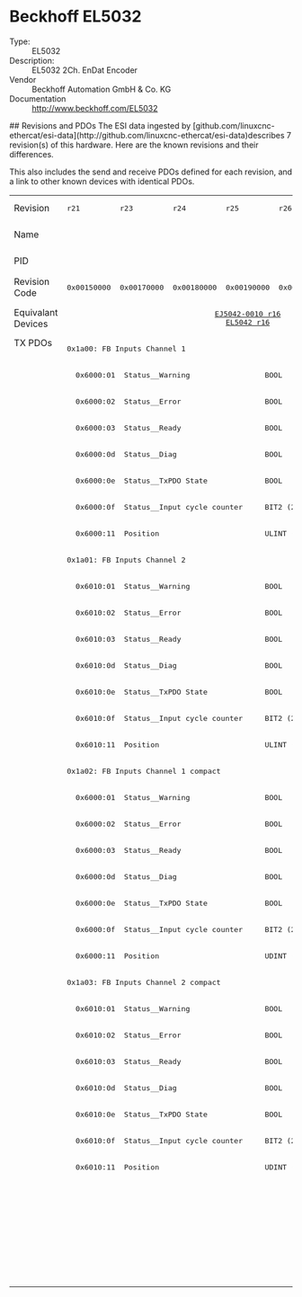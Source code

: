 #  Beckhoff EL5032

<dl>
  <dt>Type:</dt><dd>EL5032</dd>
  <dt>Description:</dt><dd>EL5032 2Ch. EnDat Encoder</dd>
  <dt>Vendor</dt><dd>Beckhoff Automation GmbH & Co. KG</dd>
  <dt>Documentation</dt><dd><a href="http://www.beckhoff.com/EL5032">http://www.beckhoff.com/EL5032</a></dd>
</dl>
## Revisions and PDOs
The ESI data ingested by [github.com/linuxcnc-ethercat/esi-data](http://github.com/linuxcnc-ethercat/esi-data)describes 7 revision(s) of this hardware.  Here are the known revisions and their differences.

This also includes the send and receive PDOs defined for each revision, and a link to other known devices with identical PDOs.

<table>
<tr >
<td class="first">Revision</td>
<td ><pre>r21</pre></td>
<td ><pre>r23</pre></td>
<td ><pre>r24</pre></td>
<td ><pre>r25</pre></td>
<td ><pre>r26</pre></td>
<td ><pre>r27</pre></td>
<td ><pre>r28</pre></td>
</tr>
<tr >
<td class="first">Name</td>
<td  colspan=7 align="center"><pre>EL5032 2Ch. EnDat Encoder</pre></td>
</tr>
<tr >
<td class="first">PID</td>
<td  colspan=7 align="center"><pre>0x13a83052</pre></td>
</tr>
<tr >
<td class="first">Revision Code</td>
<td ><pre>0x00150000</pre></td>
<td ><pre>0x00170000</pre></td>
<td ><pre>0x00180000</pre></td>
<td ><pre>0x00190000</pre></td>
<td ><pre>0x001a0000</pre></td>
<td ><pre>0x001b0000</pre></td>
<td ><pre>0x001c0000</pre></td>
</tr>
<tr >
<td class="first">Equivalant Devices</td>
<td  colspan=2 align="center"></td>
<td  colspan=3 align="center"><pre><a href="EJ5042-0010">EJ5042-0010 r16</a><br/><a href="EL5042">EL5042 r16</a></pre></td>
<td  colspan=2 align="center"></td>
</tr>
<tr class="txpdo pdosection">
<td class="first" rowspan=36 valign=top>TX PDOs</td>
<td colspan=7 align="left"><pre>0x1a00: FB Inputs Channel 1</pre></td>
<td></td>
</tr>
<tr class="txpdo">
<td  colspan=7 align="left"><pre>  0x6000:01  Status__Warning                 BOOL</pre></td>
</tr>
<tr class="txpdo">
<td  colspan=7 align="left"><pre>  0x6000:02  Status__Error                   BOOL</pre></td>
</tr>
<tr class="txpdo">
<td  colspan=7 align="left"><pre>  0x6000:03  Status__Ready                   BOOL</pre></td>
</tr>
<tr class="txpdo">
<td  colspan=7 align="left"><pre>  0x6000:0d  Status__Diag                    BOOL</pre></td>
</tr>
<tr class="txpdo">
<td  colspan=7 align="left"><pre>  0x6000:0e  Status__TxPDO State             BOOL</pre></td>
</tr>
<tr class="txpdo">
<td  colspan=7 align="left"><pre>  0x6000:0f  Status__Input cycle counter     BIT2 (2 bits)</pre></td>
</tr>
<tr class="txpdo">
<td  colspan=7 align="left"><pre>  0x6000:11  Position                        ULINT (64 bits)</pre></td>
</tr>
<tr class="txpdo pdosection">
<td  colspan=7 align="left"><pre>0x1a01: FB Inputs Channel 2</pre></td>
</tr>
<tr class="txpdo">
<td  colspan=7 align="left"><pre>  0x6010:01  Status__Warning                 BOOL</pre></td>
</tr>
<tr class="txpdo">
<td  colspan=7 align="left"><pre>  0x6010:02  Status__Error                   BOOL</pre></td>
</tr>
<tr class="txpdo">
<td  colspan=7 align="left"><pre>  0x6010:03  Status__Ready                   BOOL</pre></td>
</tr>
<tr class="txpdo">
<td  colspan=7 align="left"><pre>  0x6010:0d  Status__Diag                    BOOL</pre></td>
</tr>
<tr class="txpdo">
<td  colspan=7 align="left"><pre>  0x6010:0e  Status__TxPDO State             BOOL</pre></td>
</tr>
<tr class="txpdo">
<td  colspan=7 align="left"><pre>  0x6010:0f  Status__Input cycle counter     BIT2 (2 bits)</pre></td>
</tr>
<tr class="txpdo">
<td  colspan=7 align="left"><pre>  0x6010:11  Position                        ULINT (64 bits)</pre></td>
</tr>
<tr class="txpdo pdosection">
<td  colspan=7 align="left"><pre>0x1a02: FB Inputs Channel 1 compact</pre></td>
</tr>
<tr class="txpdo">
<td  colspan=7 align="left"><pre>  0x6000:01  Status__Warning                 BOOL</pre></td>
</tr>
<tr class="txpdo">
<td  colspan=7 align="left"><pre>  0x6000:02  Status__Error                   BOOL</pre></td>
</tr>
<tr class="txpdo">
<td  colspan=7 align="left"><pre>  0x6000:03  Status__Ready                   BOOL</pre></td>
</tr>
<tr class="txpdo">
<td  colspan=7 align="left"><pre>  0x6000:0d  Status__Diag                    BOOL</pre></td>
</tr>
<tr class="txpdo">
<td  colspan=7 align="left"><pre>  0x6000:0e  Status__TxPDO State             BOOL</pre></td>
</tr>
<tr class="txpdo">
<td  colspan=7 align="left"><pre>  0x6000:0f  Status__Input cycle counter     BIT2 (2 bits)</pre></td>
</tr>
<tr class="txpdo">
<td  colspan=7 align="left"><pre>  0x6000:11  Position                        UDINT (32 bits)</pre></td>
</tr>
<tr class="txpdo pdosection">
<td  colspan=7 align="left"><pre>0x1a03: FB Inputs Channel 2 compact</pre></td>
</tr>
<tr class="txpdo">
<td  colspan=7 align="left"><pre>  0x6010:01  Status__Warning                 BOOL</pre></td>
</tr>
<tr class="txpdo">
<td  colspan=7 align="left"><pre>  0x6010:02  Status__Error                   BOOL</pre></td>
</tr>
<tr class="txpdo">
<td  colspan=7 align="left"><pre>  0x6010:03  Status__Ready                   BOOL</pre></td>
</tr>
<tr class="txpdo">
<td  colspan=7 align="left"><pre>  0x6010:0d  Status__Diag                    BOOL</pre></td>
</tr>
<tr class="txpdo">
<td  colspan=7 align="left"><pre>  0x6010:0e  Status__TxPDO State             BOOL</pre></td>
</tr>
<tr class="txpdo">
<td  colspan=7 align="left"><pre>  0x6010:0f  Status__Input cycle counter     BIT2 (2 bits)</pre></td>
</tr>
<tr class="txpdo">
<td  colspan=7 align="left"><pre>  0x6010:11  Position                        UDINT (32 bits)</pre></td>
</tr>
<tr class="txpdo pdosection">
<td  colspan=6 align="left"></td>
<td ><pre>0x1a04: FB Inputs Velocity Channel 1</pre></td>
</tr>
<tr class="txpdo">
<td  colspan=6 align="left"></td>
<td ><pre>  0x6008:12  Velocity                        DINT (32 bits)</pre></td>
</tr>
<tr class="txpdo pdosection">
<td  colspan=6 align="left"></td>
<td ><pre>0x1a05: FB Inputs Velocity Channel 2</pre></td>
</tr>
<tr class="txpdo">
<td  colspan=6 align="left"></td>
<td ><pre>  0x6018:12  Velocity                        DINT (32 bits)</pre></td>
</tr>
</table>
